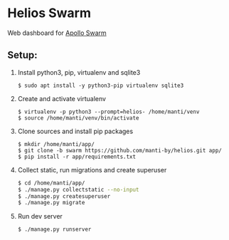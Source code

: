 Helios Swarm
==========================================================

Web dashboard for [Apollo Swarm](https://github.com/manti-by/apollo/tree/swarm)


Setup:
----------------------------------------------------------

1. Install python3, pip, virtualenv and sqlite3

    ```shell
    $ sudo apt install -y python3-pip virtualenv sqlite3
    ```
   
2. Create and activate virtualenv

    ```shell
    $ virtualenv -p python3 --prompt=helios- /home/manti/venv
    $ source /home/manti/venv/bin/activate
    ```
   
3. Clone sources and install pip packages

    ```shell
    $ mkdir /home/manti/app/
    $ git clone -b swarm https://github.com/manti-by/helios.git app/
    $ pip install -r app/requirements.txt
    ```

4. Collect static, run migrations and create superuser

    ```bash
    $ cd /home/manti/app/
    $ ./manage.py collectstatic --no-input
    $ ./manage.py createsuperuser
    $ ./manage.py migrate
    ```

5. Run dev server

    ```bash
    $ ./manage.py runserver
    ```
